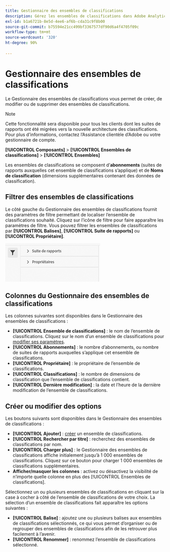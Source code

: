 ```yaml
---
title: Gestionnaire des ensembles de classifications
description: Gérez les ensembles de classifications dans Adobe Analytics.
exl-id: b1a6721b-8e5d-4ee6-af6b-cda31c9f8b00
source-git-commit: b75594e21cc499bf3367577df90d6a4f4705f09c
workflow-type: tm+mt
source-wordcount: '320'
ht-degree: 90%

---
```


# Gestionnaire des ensembles de classifications

Le Gestionnaire des ensembles de classifications vous permet de créer, de modifier ou de supprimer des ensembles de classifications.

>[!NOTE]
>
>Cette fonctionnalité sera disponible pour tous les clients dont les suites de rapports ont été migrées vers la nouvelle architecture des classifications. Pour plus d’informations, contactez l’Assistance clientèle d’Adobe ou votre gestionnaire de compte.

**[!UICONTROL Composants]** > **[!UICONTROL Ensembles de classifications]** > **[!UICONTROL Ensembles]**

Les ensembles de classifications se composent d’**abonnements** (suites de rapports auxquelles cet ensemble de classifications s’applique) et de **Noms de classification** (dimensions supplémentaires contenant des données de classification).

## Filtrer des ensembles de classifications

Le côté gauche du Gestionnaire des ensembles de classifications fournit des paramètres de filtre permettant de localiser l’ensemble de classifications souhaité. Cliquez sur l’icône de filtre pour faire apparaître les paramètres de filtre. Vous pouvez filtrer les ensembles de classifications par **[!UICONTROL Balises]**, **[!UICONTROL Suite de rapports]** ou **[!UICONTROL Propriétaire]**.

![Filtres des ensembles de classifications](../assets/classification-set-filters.png)

## Colonnes du Gestionnaire des ensembles de classifications

Les colonnes suivantes sont disponibles dans le Gestionnaire des ensembles de classifications :

* **[!UICONTROL Ensemble de classifications]** : le nom de l’ensemble de classifications. Cliquez sur le nom d’un ensemble de classifications pour [modifier ses paramètres](settings.md).
* **[!UICONTROL Abonnements]** : le nombre d’abonnements, ou nombre de suites de rapports auxquelles s’applique cet ensemble de classifications.
* **[!UICONTROL Propriétaire]** : le propriétaire de l’ensemble de classifications.
* **[!UICONTROL Classifications]** : le nombre de dimensions de classification que l’ensemble de classifications contient.
* **[!UICONTROL Dernière modification]** : la date et l’heure de la dernière modification de l’ensemble de classifications.

## Créer ou modifier des options

Les boutons suivants sont disponibles dans le Gestionnaire des ensembles de classifications :

* **[!UICONTROL Ajouter]** : [créer](create.md) un ensemble de classifications.
* **[!UICONTROL Rechercher par titre]** : recherchez des ensembles de classifications par nom.
* **[!UICONTROL Charger plus]** : le Gestionnaire des ensembles de classifications affiche initialement jusqu’à 1 000 ensembles de classifications. Cliquez sur ce bouton pour charger 1 000 ensembles de classifications supplémentaires.
* **Afficher/masquer les colonnes** : activez ou désactivez la visibilité de n’importe quelle colonne en plus des [!UICONTROL Ensembles de classifications].

Sélectionnez un ou plusieurs ensembles de classifications en cliquant sur la case à cocher à côté de l’ensemble de classifications de votre choix. La sélection d’un ensemble de classifications fait apparaître les options suivantes :

* **[!UICONTROL Balise]** : ajoutez une ou plusieurs balises aux ensembles de classifications sélectionnés, ce qui vous permet d’organiser ou de regrouper des ensembles de classifications afin de les retrouver plus facilement à l’avenir.
* **[!UICONTROL Renommer]** : renommez l’ensemble de classifications sélectionné.
